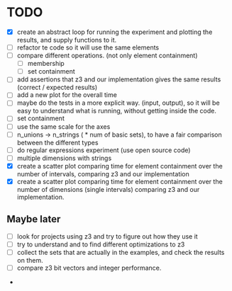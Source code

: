 # TODO

- [x] create an abstract loop for running the experiment and plotting the results, and supply functions to it.
- [ ] refactor te code so it will use the same elements
- [ ] compare different operations. (not only element containment)
  - [ ] membership
  - [ ] set containment
- [ ] add assertions that z3 and our implementation gives the same results (correct / expected results)
- [ ] add a new plot for the overall time
- [ ] maybe do the tests in a more explicit way. (input, output), so it will be easy to understand what is running, 
  without getting inside the code.
- [ ] set containment
- [ ] use the same scale for the axes
- [ ] n_unions -> n_strings ( * num of basic sets), to have a fair comparison between the different
  types
- [ ] do regular expressions experiment (use open source code)
- [ ] multiple dimensions with strings
- [x] create a scatter plot comparing time for element containment over the
  number of intervals, comparing z3 and our implementation
- [x] create a scatter plot comparing time for element containment over
  the number of dimensions (single intervals) comparing z3 and our implementation.

## Maybe later
- [ ] look for projects using z3 and try to figure out how they use it
- [ ] try to understand and to find different optimizations to z3
- [ ] collect the sets that are actually in the examples, and check the results on them.
- [ ] compare z3 bit vectors and integer performance.
- 